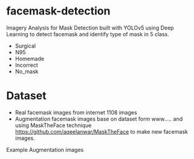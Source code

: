 # facemask-detection
Imagery Analysis for Mask Detection built with YOLOv5 using Deep Learning to detect facemask and identify type of mask in 5 class. 
- Surgical
- N95
- Homemade
- Incorrect
- No_mask

# Dataset
- Real facemask images from internet 1108 images
- Augmentation facemask images base on dataset form www..... and using MaskTheFace technique https://github.com/aqeelanwar/MaskTheFace to make new facemask images.

Example Augmentation images

